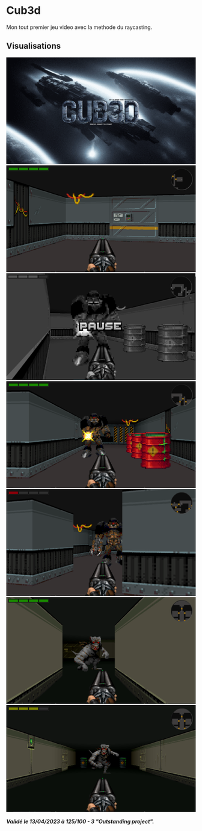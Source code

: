 # Cub3d

Mon tout premier jeu video avec la methode du raycasting.

## Visualisations
![Alt text](./screenshot/07.png?raw=true "Optional Title")
![Alt text](./screenshot/01.png?raw=true "Optional Title")
![Alt text](./screenshot/06.png?raw=true "Optional Title")
![Alt text](./screenshot/02.png?raw=true "Optional Title")
![Alt text](./screenshot/03.png?raw=true "Optional Title")
![Alt text](./screenshot/04.png?raw=true "Optional Title")
![Alt text](./screenshot/05.png?raw=true "Optional Title")

***Validé le 13/04/2023 à 125/100 - 3 "Outstanding project".***
